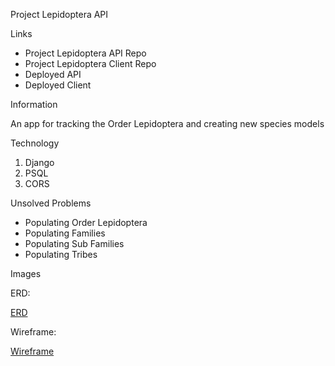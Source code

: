 Project Lepidoptera API

Links

- Project Lepidoptera API Repo
- Project Lepidoptera Client Repo
- Deployed API
- Deployed Client

Information

An app for tracking the Order Lepidoptera and creating new species models


Technology

1. Django
2. PSQL
3. CORS

Unsolved Problems

- Populating Order Lepidoptera
- Populating Families
- Populating Sub Families
- Populating Tribes

Images

ERD:

[ERD](https://imgur.com/a/HmzECFI)

Wireframe:

[Wireframe](https://imgur.com/a/Iyy9msw)
